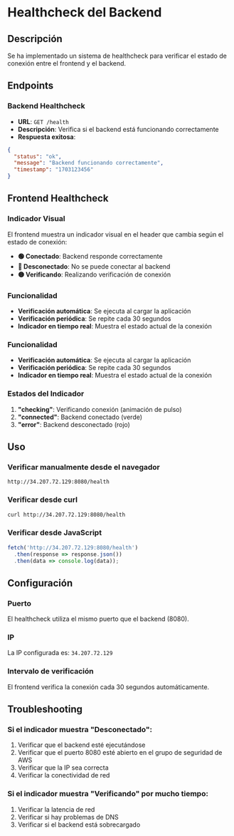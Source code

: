 # Healthcheck del Backend

## Descripción
Se ha implementado un sistema de healthcheck para verificar el estado de conexión entre el frontend y el backend.

## Endpoints

### Backend Healthcheck
- **URL**: `GET /health`
- **Descripción**: Verifica si el backend está funcionando correctamente
- **Respuesta exitosa**:
```json
{
  "status": "ok",
  "message": "Backend funcionando correctamente",
  "timestamp": "1703123456"
}
```

## Frontend Healthcheck

### Indicador Visual
El frontend muestra un indicador visual en el header que cambia según el estado de conexión:

- **🟢 Conectado**: Backend responde correctamente
- **🔴 Desconectado**: No se puede conectar al backend
- **🟡 Verificando**: Realizando verificación de conexión

### Funcionalidad
- **Verificación automática**: Se ejecuta al cargar la aplicación
- **Verificación periódica**: Se repite cada 30 segundos
- **Indicador en tiempo real**: Muestra el estado actual de la conexión

### Funcionalidad
- **Verificación automática**: Se ejecuta al cargar la aplicación
- **Verificación periódica**: Se repite cada 30 segundos
- **Indicador en tiempo real**: Muestra el estado actual de la conexión

### Estados del Indicador
1. **"checking"**: Verificando conexión (animación de pulso)
2. **"connected"**: Backend conectado (verde)
3. **"error"**: Backend desconectado (rojo)

## Uso

### Verificar manualmente desde el navegador
```
http://34.207.72.129:8080/health
```

### Verificar desde curl
```bash
curl http://34.207.72.129:8080/health
```

### Verificar desde JavaScript
```javascript
fetch('http://34.207.72.129:8080/health')
  .then(response => response.json())
  .then(data => console.log(data));
```

## Configuración

### Puerto
El healthcheck utiliza el mismo puerto que el backend (8080).

### IP
La IP configurada es: `34.207.72.129`

### Intervalo de verificación
El frontend verifica la conexión cada 30 segundos automáticamente.

## Troubleshooting

### Si el indicador muestra "Desconectado":
1. Verificar que el backend esté ejecutándose
2. Verificar que el puerto 8080 esté abierto en el grupo de seguridad de AWS
3. Verificar que la IP sea correcta
4. Verificar la conectividad de red

### Si el indicador muestra "Verificando" por mucho tiempo:
1. Verificar la latencia de red
2. Verificar si hay problemas de DNS
3. Verificar si el backend está sobrecargado 